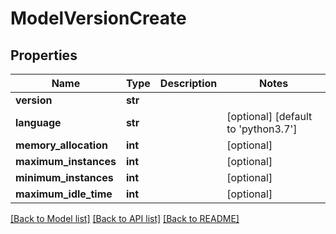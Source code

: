 # ModelVersionCreate

## Properties
Name | Type | Description | Notes
------------ | ------------- | ------------- | -------------
**version** | **str** |  | 
**language** | **str** |  | [optional] [default to 'python3.7']
**memory_allocation** | **int** |  | [optional] 
**maximum_instances** | **int** |  | [optional] 
**minimum_instances** | **int** |  | [optional] 
**maximum_idle_time** | **int** |  | [optional] 

[[Back to Model list]](../README.md#documentation-for-models) [[Back to API list]](../README.md#documentation-for-api-endpoints) [[Back to README]](../README.md)


